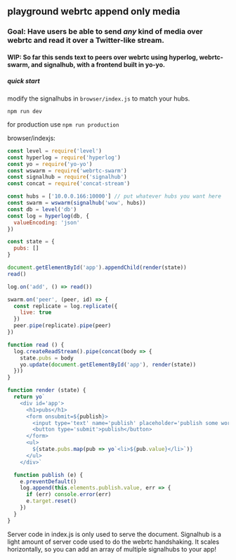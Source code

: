 ## playground webrtc append only media

### Goal: Have users be able to send *any* kind of media over webrtc and read it over a Twitter-like stream.

#### WIP: So far this sends text to peers over webrtc using hyperlog, webrtc-swarm, and signalhub, with a frontend built in yo-yo.

##### quick start

modify the signalhubs in `browser/index.js` to match your hubs.

`npm run dev`

for production use `npm run production`

browser/indexjs:

```js
const level = require('level')
const hyperlog = require('hyperlog')
const yo = require('yo-yo')
const wswarm = require('webrtc-swarm')
const signalhub = require('signalhub')
const concat = require('concat-stream')

const hubs = ['10.0.0.166:10000'] // put whatever hubs you want here
const swarm = wswarm(signalhub('wow', hubs))
const db = level('db')
const log = hyperlog(db, {
  valueEncoding: 'json'
})

const state = {
  pubs: []
}

document.getElementById('app').appendChild(render(state))
read()

log.on('add', () => read())

swarm.on('peer', (peer, id) => {
  const replicate = log.replicate({
    live: true
  })
  peer.pipe(replicate).pipe(peer)
})

function read () {
  log.createReadStream().pipe(concat(body => {
    state.pubs = body
    yo.update(document.getElementById('app'), render(state))
  }))
}

function render (state) {
  return yo`
    <div id='app'>
      <h1>pubs</h1>
      <form onsubmit=${publish}>
        <input type='text' name='publish' placeholder='publish some words'>
        <button type='submit'>publish</button>
      </form>
      <ul>
        ${state.pubs.map(pub => yo`<li>${pub.value}</li>`)}
      </ul>
    </div>`

  function publish (e) {
    e.preventDefault()
    log.append(this.elements.publish.value, err => {
      if (err) console.error(err)
      e.target.reset()
    })
  }
}

```

Server code in index.js is only used to serve the document.
Signalhub is a light amount of server code used to do the webrtc handshaking.  It scales horizontally, so you can add an array of multiple signalhubs to your app!
